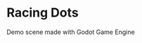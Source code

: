 # Racing Dots

Demo scene made with Godot Game Engine

[]("https://raw.githubusercontent.com/CoderTatva-2006/Racing-Dots/main/Demo.png")
